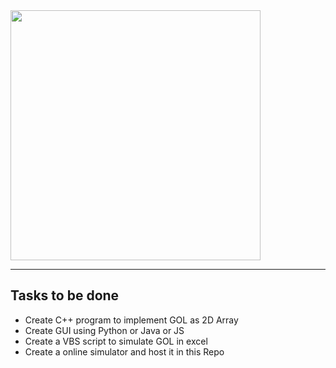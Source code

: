 <img src="https://www.jakubkonka.com/images/gof.gif" width="400" height="400"/>

---

## Tasks to be done
* Create C++ program to implement GOL as 2D Array
* Create GUI using Python or Java or JS
* Create a VBS script to simulate GOL in excel
* Create a online simulator and host it in this Repo 
